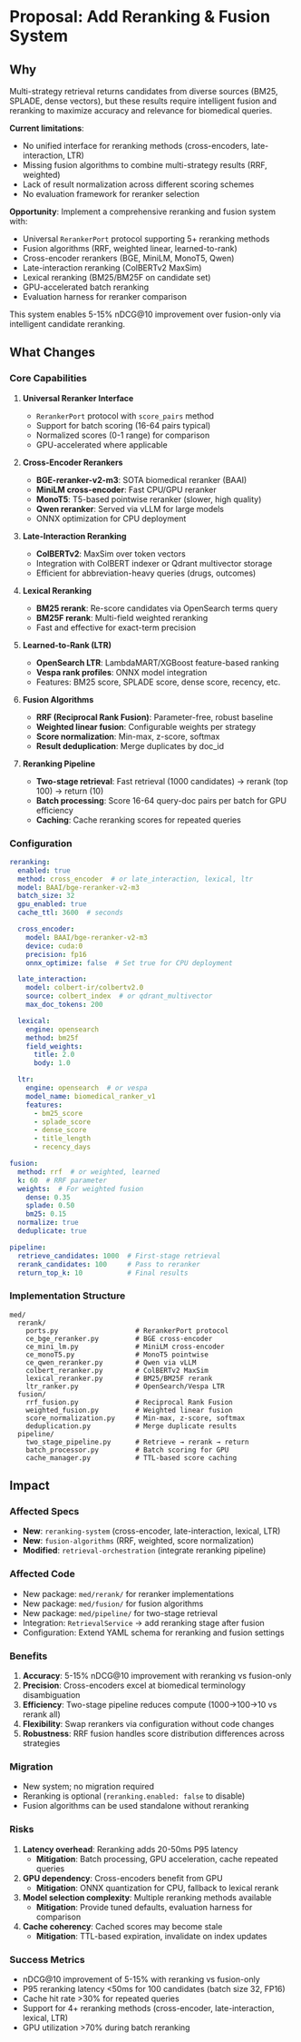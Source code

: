 # Proposal: Add Reranking & Fusion System

## Why

Multi-strategy retrieval returns candidates from diverse sources (BM25, SPLADE, dense vectors), but these results require intelligent fusion and reranking to maximize accuracy and relevance for biomedical queries.

**Current limitations**:

- No unified interface for reranking methods (cross-encoders, late-interaction, LTR)
- Missing fusion algorithms to combine multi-strategy results (RRF, weighted)
- Lack of result normalization across different scoring schemes
- No evaluation framework for reranker selection

**Opportunity**: Implement a comprehensive reranking and fusion system with:

- Universal `RerankerPort` protocol supporting 5+ reranking methods
- Fusion algorithms (RRF, weighted linear, learned-to-rank)
- Cross-encoder rerankers (BGE, MiniLM, MonoT5, Qwen)
- Late-interaction reranking (ColBERTv2 MaxSim)
- Lexical reranking (BM25/BM25F on candidate set)
- GPU-accelerated batch reranking
- Evaluation harness for reranker comparison

This system enables 5-15% nDCG@10 improvement over fusion-only via intelligent candidate reranking.

## What Changes

### Core Capabilities

1. **Universal Reranker Interface**
   - `RerankerPort` protocol with `score_pairs` method
   - Support for batch scoring (16-64 pairs typical)
   - Normalized scores (0-1 range) for comparison
   - GPU-accelerated where applicable

2. **Cross-Encoder Rerankers**
   - **BGE-reranker-v2-m3**: SOTA biomedical reranker (BAAI)
   - **MiniLM cross-encoder**: Fast CPU/GPU reranker
   - **MonoT5**: T5-based pointwise reranker (slower, high quality)
   - **Qwen reranker**: Served via vLLM for large models
   - ONNX optimization for CPU deployment

3. **Late-Interaction Reranking**
   - **ColBERTv2**: MaxSim over token vectors
   - Integration with ColBERT indexer or Qdrant multivector storage
   - Efficient for abbreviation-heavy queries (drugs, outcomes)

4. **Lexical Reranking**
   - **BM25 rerank**: Re-score candidates via OpenSearch terms query
   - **BM25F rerank**: Multi-field weighted reranking
   - Fast and effective for exact-term precision

5. **Learned-to-Rank (LTR)**
   - **OpenSearch LTR**: LambdaMART/XGBoost feature-based ranking
   - **Vespa rank profiles**: ONNX model integration
   - Features: BM25 score, SPLADE score, dense score, recency, etc.

6. **Fusion Algorithms**
   - **RRF (Reciprocal Rank Fusion)**: Parameter-free, robust baseline
   - **Weighted linear fusion**: Configurable weights per strategy
   - **Score normalization**: Min-max, z-score, softmax
   - **Result deduplication**: Merge duplicates by doc_id

7. **Reranking Pipeline**
   - **Two-stage retrieval**: Fast retrieval (1000 candidates) → rerank (top 100) → return (10)
   - **Batch processing**: Score 16-64 query-doc pairs per batch for GPU efficiency
   - **Caching**: Cache reranking scores for repeated queries

### Configuration

```yaml
reranking:
  enabled: true
  method: cross_encoder  # or late_interaction, lexical, ltr
  model: BAAI/bge-reranker-v2-m3
  batch_size: 32
  gpu_enabled: true
  cache_ttl: 3600  # seconds

  cross_encoder:
    model: BAAI/bge-reranker-v2-m3
    device: cuda:0
    precision: fp16
    onnx_optimize: false  # Set true for CPU deployment

  late_interaction:
    model: colbert-ir/colbertv2.0
    source: colbert_index  # or qdrant_multivector
    max_doc_tokens: 200

  lexical:
    engine: opensearch
    method: bm25f
    field_weights:
      title: 2.0
      body: 1.0

  ltr:
    engine: opensearch  # or vespa
    model_name: biomedical_ranker_v1
    features:
      - bm25_score
      - splade_score
      - dense_score
      - title_length
      - recency_days

fusion:
  method: rrf  # or weighted, learned
  k: 60  # RRF parameter
  weights:  # For weighted fusion
    dense: 0.35
    splade: 0.50
    bm25: 0.15
  normalize: true
  deduplicate: true

pipeline:
  retrieve_candidates: 1000  # First-stage retrieval
  rerank_candidates: 100     # Pass to reranker
  return_top_k: 10           # Final results
```

### Implementation Structure

```
med/
  rerank/
    ports.py                   # RerankerPort protocol
    ce_bge_reranker.py         # BGE cross-encoder
    ce_mini_lm.py              # MiniLM cross-encoder
    ce_monoT5.py               # MonoT5 pointwise
    ce_qwen_reranker.py        # Qwen via vLLM
    colbert_reranker.py        # ColBERTv2 MaxSim
    lexical_reranker.py        # BM25/BM25F rerank
    ltr_ranker.py              # OpenSearch/Vespa LTR
  fusion/
    rrf_fusion.py              # Reciprocal Rank Fusion
    weighted_fusion.py         # Weighted linear fusion
    score_normalization.py     # Min-max, z-score, softmax
    deduplication.py           # Merge duplicate results
  pipeline/
    two_stage_pipeline.py      # Retrieve → rerank → return
    batch_processor.py         # Batch scoring for GPU
    cache_manager.py           # TTL-based score caching
```

## Impact

### Affected Specs

- **New**: `reranking-system` (cross-encoder, late-interaction, lexical, LTR)
- **New**: `fusion-algorithms` (RRF, weighted, score normalization)
- **Modified**: `retrieval-orchestration` (integrate reranking pipeline)

### Affected Code

- New package: `med/rerank/` for reranker implementations
- New package: `med/fusion/` for fusion algorithms
- New package: `med/pipeline/` for two-stage retrieval
- Integration: `RetrievalService` → add reranking stage after fusion
- Configuration: Extend YAML schema for reranking and fusion settings

### Benefits

1. **Accuracy**: 5-15% nDCG@10 improvement with reranking vs fusion-only
2. **Precision**: Cross-encoders excel at biomedical terminology disambiguation
3. **Efficiency**: Two-stage pipeline reduces compute (1000→100→10 vs rerank all)
4. **Flexibility**: Swap rerankers via configuration without code changes
5. **Robustness**: RRF fusion handles score distribution differences across strategies

### Migration

- New system; no migration required
- Reranking is optional (`reranking.enabled: false` to disable)
- Fusion algorithms can be used standalone without reranking

### Risks

1. **Latency overhead**: Reranking adds 20-50ms P95 latency
   - **Mitigation**: Batch processing, GPU acceleration, cache repeated queries
2. **GPU dependency**: Cross-encoders benefit from GPU
   - **Mitigation**: ONNX quantization for CPU, fallback to lexical rerank
3. **Model selection complexity**: Multiple reranking methods available
   - **Mitigation**: Provide tuned defaults, evaluation harness for comparison
4. **Cache coherency**: Cached scores may become stale
   - **Mitigation**: TTL-based expiration, invalidate on index updates

### Success Metrics

- nDCG@10 improvement of 5-15% with reranking vs fusion-only
- P95 reranking latency <50ms for 100 candidates (batch size 32, FP16)
- Cache hit rate >30% for repeated queries
- Support for 4+ reranking methods (cross-encoder, late-interaction, lexical, LTR)
- GPU utilization >70% during batch reranking
